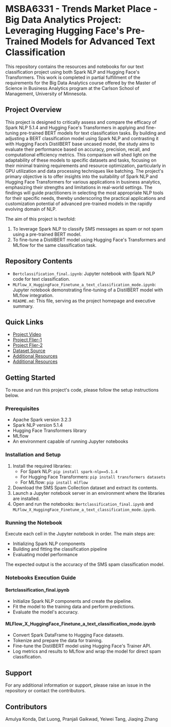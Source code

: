 # MSBA6331 - Trends Market Place - Big Data Analytics Project: Leveraging Hugging Face's Pre-Trained Models for Advanced Text Classification

This repository contains the resources and notebooks for our text classification project using both Spark NLP and Hugging Face's Transformers. This work is completed in partial fulfillment of the requirements for the Big Data Analytics course offered by the Master of Science in Business Analytics program at the Carlson School of Management, University of Minnesota.

## Project Overview

This project is designed to critically assess and compare the efficacy of Spark NLP 5.1.4 and Hugging Face's Transformers in applying and fine-tuning pre-trained BERT models for text classification tasks. By building and adjusting a BERT classification model using Spark NLP and contrasting it with Hugging Face’s DistilBERT base uncased model, the study aims to evaluate their performance based on accuracy, precision, recall, and computational efficiency metrics. This comparison will shed light on the adaptability of these models to specific datasets and tasks, focusing on their minimal training requirements and resource optimization, particularly in GPU utilization and data processing techniques like batching.
The project's primary objective is to offer insights into the suitability of Spark NLP and Hugging Face Transformers for various applications in business analytics, emphasizing their strengths and limitations in real-world settings. The findings will guide practitioners in selecting the most appropriate NLP tools for their specific needs, thereby underscoring the practical applications and customization potential of advanced pre-trained models in the rapidly evolving domain of NLP.

The aim of this project is twofold:
1. To leverage Spark NLP to classify SMS messages as spam or not spam using a pre-trained BERT model.
2. To fine-tune a DistilBERT model using Hugging Face's Transformers and MLflow for the same classification task.

## Repository Contents

- `Bertclassification_final.ipynb`: Jupyter notebook with Spark NLP code for text classification.
- `MLFlow_X_HuggingFace_Finetune_a_text_classification_mode.ipynb`: Jupyter notebook demonstrating fine-tuning of a DistilBERT model with MLflow integration.
- `README.md`: This file, serving as the project homepage and executive summary.

## Quick Links

- [Project Video](https://drive.google.com/file/d/1J5Gr5A80jjO_ORz4XbRHtPbNuIXpGcg6/view)
- [Project Flier-1](https://github.com/konda051/msba6331/blob/main/flyer-1.png)
- [Project Flier-2](https://github.com/konda051/msba6331/blob/main/flyer-2.png)
- [Dataset Source](https://archive.ics.uci.edu/ml/machine-learning-databases/00228/smsspamcollection.zip)
- [Additional Resources](https://www.databricks.com/blog/2023/02/06/getting-started-nlp-using-hugging-face-transformers-pipelines.html)
- [Additional Resources](https://www.techtarget.com/whatis/definition/Hugging-Face#:~:text=Hugging%20Face%20provides%20access%20to%20a%20vast%20community%2C%20continuously%20updated,Face's%20hosted%20models%20saves%20money)

## Getting Started

To reuse and run this project's code, please follow the setup instructions below.

### Prerequisites

- Apache Spark version 3.2.3
- Spark NLP version 5.1.4
- Hugging Face Transformers library
- MLflow
- An environment capable of running Jupyter notebooks

### Installation and Setup

1. Install the required libraries:
   - For Spark NLP: `pip install spark-nlp==5.1.4`
   - For Hugging Face Transformers: `pip install transformers datasets`
   - For MLflow: `pip install mlflow`
2. Download the SMS Spam Collection dataset and extract its contents.
3. Launch a Jupyter notebook server in an environment where the libraries are installed.
4. Open and run the notebooks: `Bertclassification_final.ipynb` and `MLFlow_X_HuggingFace_Finetune_a_text_classification_mode.ipynb`.

### Running the Notebook

Execute each cell in the Jupyter notebook in order. The main steps are:

- Initializing Spark NLP components
- Building and fitting the classification pipeline
- Evaluating model performance

The expected output is the accuracy of the SMS spam classification model.

### Notebooks Execution Guide

#### Bertclassification_final.ipynb

- Initialize Spark NLP components and create the pipeline.
- Fit the model to the training data and perform predictions.
- Evaluate the model's accuracy.

#### MLFlow_X_HuggingFace_Finetune_a_text_classification_mode.ipynb

- Convert Spark DataFrame to Hugging Face datasets.
- Tokenize and prepare the data for training.
- Fine-tune the DistilBERT model using Hugging Face's Trainer API.
- Log metrics and results to MLflow and wrap the model for direct spam classification.

## Support

For any additional information or support, please raise an issue in the repository or contact the contributors.

## Contributors
Amulya Konda, Dat Luong, Pranjali Gaikwad, Yeiwei Tang, Jiaqing Zhang
